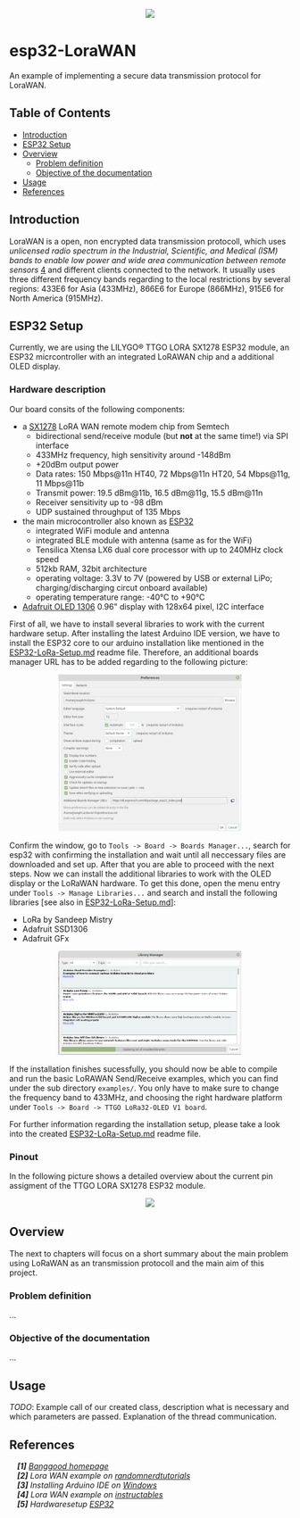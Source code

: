 <p align="center"><img width="25%" src="https://s14-eu5.startpage.com/cgi-bin/serveimage?url=https%3A%2F%2Favatars1.githubusercontent.com%2Fu%2F5756403%3Fs%3D280%26v%3D4&sp=ecfa9cf1c79e3f98abf8e60ddf7a322b&anticache=445868"></img></p>

# esp32-LoraWAN
An example of implementing a secure data transmission protocol for LoraWAN.

## Table of Contents
* [Introduction](#introduction)
* [ESP32 Setup](#esp32-setup)
* [Overview](#overview)
  * [Problem definition](#problem-definition)
  * [Objective of the documentation](#objective-of-the-documentation)
* [Usage](#usage)
* [References](#references)

<a name="introduction"></a>
## Introduction

LoraWAN is a open, non encrypted data transmission protocoll, which uses *unlicensed radio spectrum in the Industrial, Scientific, and Medical (ISM) bands to enable low power and wide area communication between remote sensors* [4](#references) and different clients connected to the network. It usually uses three different frequency bands regarding to the local restrictions by several regions: 433E6 for Asia (433MHz), 866E6 for Europe (866MHz), 915E6 for North America (915MHz).

<a name="esp32-setup"></a>
## ESP32 Setup

Currently, we are using the LILYGO® TTGO LORA SX1278 ESP32 module, an ESP32 micrcontroller with an integrated LoRAWAN chip and a additional OLED display. 

### Hardware description

Our board consits of the following components:
- a [SX1278](https://www.semtech.com/products/wireless-rf/lora-transceivers/sx1278) LoRA WAN remote modem chip from Semtech
  - bidirectional send/receive module (but __not__ at the same time!) via SPI interface
  - 433MHz frequency, high sensitivity around -148dBm
  - +20dBm output power
  - Data rates: 150 Mbps@11n HT40, 72 Mbps@11n HT20, 54 Mbps@11g, 11 Mbps@11b
  - Transmit power: 19.5 dBm@11b, 16.5 dBm@11g, 15.5 dBm@11n
  - Receiver sensitivity up to -98 dBm
  - UDP sustained throughput of 135 Mbps
- the main microcontroller also known as [ESP32](https://www.espressif.com/en/products/hardware/esp32/overview)
  - integrated WiFi module and antenna
  - integrated BLE module with antenna (same as for the WiFi)
  - Tensilica Xtensa LX6 dual core processor with up to 240MHz clock speed
  - 512kb RAM, 32bit architecture
  - operating voltage: 3.3V to 7V (powered by USB or external LiPo; charging/discharging circut onboard available)
  - operating temperature range: -40°C to +90°C
- [Adafruit OLED 1306](https://www.banggood.com/1_3-Inch-4Pin-White-OLED-LCD-Display-12864-IIC-I2C-Interface-Module-For-Arduino-p-1067874.html?rmmds=search&cur_warehouse=CN) 0.96" display with 128x64 pixel, I2C interface

First of all, we have to install several libraries to work with the current hardware setup. After installing the latest Arduino IDE version, we have to install the ESP32 core to our arduino installation like mentioned in the [ESP32-LoRa-Setup.md](https://github.com/josephpal/esp32-LoraWAN/blob/master/ESP32-LoRa-Setup.md) readme file. Therefore, an additional boards manager URL has to be added regarding to the following picture:

<p align="center"><img width="65%" src="arduino-setup.png"></p>

Confirm the window, go to ``Tools -> Board -> Boards Manager...``, search for esp32 with confirming the installation and wait until all neccessary files are downloaded and set up. After that you are able to proceed with the next steps. Now we can install the additional libraries to work with the OLED display or the LoRaWAN hardware. To get this done, open the menu entry under ``Tools -> Manage Libraries...`` and search and install the following libraries [see also in [ESP32-LoRa-Setup.md](https://github.com/josephpal/esp32-LoraWAN/blob/master/ESP32-LoRa-Setup.md)]:

- LoRa by Sandeep Mistry
- Adafruit SSD1306
- Adafruit GFx

<p align="center"><img width="65%" src="manage-libraries.png"></p>

If the installation finishes sucessfully, you should now be able to compile and run the basic LoRAWAN Send/Receive examples, which you can find under the sub directory ``examples/``. You only have to make sure to change the frequency band to 433MHz, and choosing the right hardware platform under ``Tools -> Board -> TTGO LoRa32-OLED V1 board``.

For further information regarding the installation setup, please take a look into the created [ESP32-LoRa-Setup.md](https://github.com/josephpal/esp32-LoraWAN/blob/master/ESP32-LoRa-Setup.md) readme file.

### Pinout

In the following picture shows a detailed overview about the current pin assigment of the TTGO LORA SX1278 ESP32 module.

<p align="center"><img width="90%" src="https://imgaz.staticbg.com/images/oaupload/ser1/banggood/images/15/B3/40996a08-9df2-46a1-b320-9f9b1a8a16a1.jpg"></img></p>

<a name="overview"></a>
## Overview

The next to chapters will focus on a short summary about the main problem using LoRaWAN as an transmission protocoll and the main aim of this project.

<a name="problem-definition"></a>
### Problem definition

...

<a name="objective-of-the-documentation"></a>
### Objective of the documentation

...

<a name="usage"></a>
## Usage

*TODO*: Example call of our created class, description what is necessary and which parameters are passed. Explanation of the thread communication.

<a name="references"></a>
## References
&emsp;***[1]*** [*Banggood homepage*](https://www.banggood.com/2Pcs-LILYGO-TTGO-LORA-SX1278-ESP32-0_96-OLED-Display-Module-16-Mt-Bytes-128-Mt-bit-433Mhz-For-Arduino-p-1270420.html?rmmds=search&cur_warehouse=CN)  
&emsp;***[2]*** *Lora WAN example on* [*randomnerdtutorials*](https://randomnerdtutorials.com/esp32-lora-rfm95-transceiver-arduino-ide/)  
&emsp;***[3]*** *Installing Arduino IDE on* [*Windows*](https://randomnerdtutorials.com/installing-the-esp32-board-in-arduino-ide-windows-instructions/)  
&emsp;***[4]*** *Lora WAN example on* [*instructables*](https://www.instructables.com/id/ESP32-Long-Distance-LoRaWan/)  
&emsp;***[5]*** *Hardwaresetup* [*ESP32*](https://github.com/josephpal/esp32-LoraWAN/blob/master/ESP32-LoRa-Setup.md)

